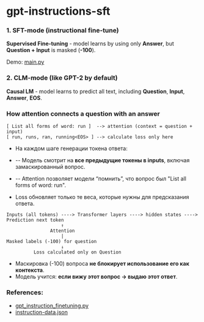 # gpt-instructions-sft


### 1. SFT-mode (instructional fine-tune)

**Supervised Fine-tuning** - model learns by using only **Answer**, but **Question + Input** is masked (**-100**).

Demo: [main.py](./main.py)

### 2. CLM-mode (like GPT-2 by default)

**Causal LM** - model learns to predict all text, including **Question**, **Input**, **Answer**, **EOS**.


### How attention connects a question with an answer
```
[ List all forms of word: run ]  --> attention (context = question + input)
[ run, runs, ran, running<EOS> ] --> calculate loss only here
```

* На каждом шаге генерации токена ответа:

* -- Модель смотрит на **все предыдущие токены в inputs**, включая замаскированный вопрос.

* -- Attention позволяет модели “помнить”, что вопрос был "List all forms of word: run".

* Loss обновляет только те веса, которые нужны для предсказания ответа.
```
Inputs (all tokens) ----> Transformer layers ----> hidden states ----> Prediction next token
                    ↑
                Attention
                    |
Masked labels (-100) for question
                    ↓
          Loss calculated only on Question
```

* Маскировка (-100) вопроса **не блокирует использование его как контекста**.
* Модель учится: **если вижу этот вопрос → выдаю этот ответ**.


### References:

* [gpt_instruction_finetuning.py](https://github.com/diixo/LLMs-from-scratch/blob/main/ch07/01_main-chapter-code/gpt_instruction_finetuning.py)
* [instruction-data.json](https://github.com/diixo/LLMs-from-scratch/blob/main/ch07/01_main-chapter-code/instruction-data.json)
